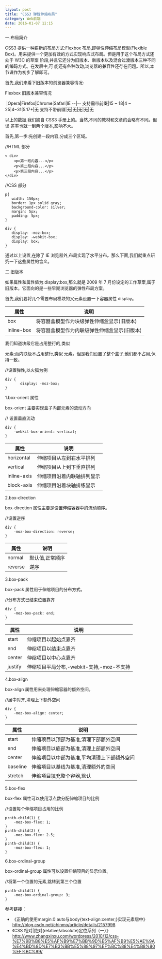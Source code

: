 ```yaml
---
layout: post
title: "CSS3 弹性伸缩布局"
category: Web前端
date: 2016-01-07 12:15
---
```


一.布局简介
CSS3 提供一种崭新的布局方式:Flexbox 布局,即弹性伸缩布局模型(Flexible Box)。用来提供一个更加有效的方式实现响应式布局。但是用于这个布局方式还处于 W3C 的草案 阶段,并且它还分为旧版本、新版本以及混合过渡版本三种不同的编码方式。在发展中,可 能还有各种改动,浏览器的兼容性还存在问题。所以,本节课作为初步了解即可。
首先,我们来看下旧版本的浏览器兼容情况:
 
Flexbox 旧版本兼容情况

 &nbsp;|Opera|Firefox|Chrome|Safari|IE--|-- 支持需带前缀|15 ~ 18|4 ~ 25|4~31|5.17+|无支持不带前缀|无|无|无|无|无

以上的数据,我们摘自 CSS3 手册上的。当然,不同的教材和文章的会略有不同。但误 差率也就一到两个版本,影响不大。

首先,第一步:先创建一段内容,分成三个区域。

//HTML 部分

```
< div>	<p>第一段内容...</p> 
	<p>第二段内容...</p> 
	<p>第三段内容...</p></div>
```
//CSS 部分

```
p{   width: 150px;   border: 1px solid gray;   background-color: silver;   margin: 5px;   padding: 5px;}
div {   display: -moz-box;   display: -webkit-box;   display: box;}
```
通过以上设置,在除了 IE 浏览器外,布局实现了水平分布。那么下面,我们就重点研 究一下这些属性的含义。

二.旧版本

如果属性和属性值为:display:box,那么就是 2009 年 7 月份设定的工作草案,属于 旧版本。它面向的是一些早期浏览器的弹性布局方案。

首先,我们要将几个需要布局模块的父元素设置一下容器属性 display。

属性 | 说明
--|--
box | 将容器盒模型作为块级弹性伸缩盒显示(旧版本)
inline-box | 将容器盒模型作为内联级弹性伸缩盒显示(旧版本)

我们知道块级它是占用整行的,类似<div>元素;而内联级不占用整行,类似<span> 元素。但是我们设置了整个盒子,他们都不占用,保持一致。

//设置弹性,以火狐为例

```
div {       display: -moz-box;}
```
1.box-orient 属性

box-orient 主要实现盒子内部元素的流动方向

// 设置垂直流动

```
div {
	-webkit-box-orient: vertical;
}
```

属性 | 说明
--|--
horizontal | 伸缩项目从左到右水平排列
vertical | 伸缩项目从上到下垂直排列
inline-axis | 伸缩项目沿着内联轴排列显示
block-axis | 伸缩项目沿着块轴排练显示

2.box-direction

box-direction 属性主要是设置伸缩容器中的流动顺序。

//设置逆序

```
div {    -moz-box-direction: reverse;}
```

属性 | 说明
--|--
normal | 默认值,正常顺序
reverse | 逆序 

3.box-pack

box-pack 属性用于伸缩项目的分布方式。

//分布方式已结束位置靠齐

```
div {    -moz-box-pack: end;}
```
属性 | 说明
--|--
start | 伸缩项目以起始点靠齐
end | 伸缩项目以结束点靠齐
center | 伸缩项目以中心点靠齐
justify | 伸缩项目平局分布,-webkit-支持,-moz-不支持

4.box-align

box-align 属性用来处理伸缩容器的额外空间。

//居中对齐,清理上下额外空间

```
div {    -moz-box-align: center;}```
属性 | 说明
--|--
start | 伸缩项目以顶部为基准,清理下部额外空间
end | 伸缩项目以底部为基准,清理上部额外空间
center | 伸缩项目以中部为基准,平均清理上下部额外空间
baseline | 伸缩项目以基线为基准,清理额外的空间
stretch | 伸缩项目填充整个容器,默认


5.box-flex

box-flex 属性可以使用浮点数分配伸缩项目的比例

//设置每个伸缩项目占用的比例

```
p:nth-child(1) {	-moz-box-flex: 1;
}p:nth-child(2) {    -moz-box-flex: 2.5;}p:nth-child(3) {    -moz-box-flex: 1;}
```
6.box-ordinal-group

box-ordinal-group 属性可以设置伸缩项目的显示位置。

//将第一个位置的元素,跳转到第三个位置

```
p:nth-child(1) {	-moz-box-ordinal-group: 3; 
}
```




参考链接：

* 《正确的使用margin:0 auto与body{text-align:center;}实现元素居中》<http://blog.csdn.net/chinmo/article/details/2157998>
* 《CSS 相对|绝对(relative/absolute)定位系列（一）》<http://www.zhangxinxu.com/wordpress/2010/12/css-%E7%9B%B8%E5%AF%B9%E7%BB%9D%E5%AF%B9%E5%AE%9A%E4%BD%8D%E7%B3%BB%E5%88%97%EF%BC%88%E4%B8%80%EF%BC%89/>


 